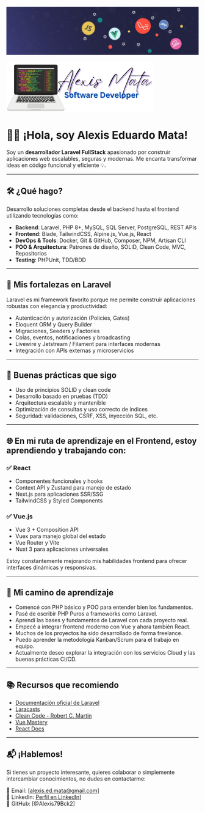![Fullstack BG](fullstack-bg-linkedin.jpeg) 

![Alexis Mata Logo](Alexis-Mata-Logo.png) 

# 👨‍💻 ¡Hola, soy **Alexis Eduardo Mata**!  
Soy un **desarrollador Laravel FullStack** apasionado por construir aplicaciones web escalables, seguras y modernas. Me encanta transformar ideas en código funcional y eficiente 💡.

---

## 🛠️ ¿Qué hago?

Desarrollo soluciones completas desde el backend hasta el frontend utilizando tecnologías como:

- **Backend**: Laravel, PHP 8+, MySQL, SQL Server, PostgreSQL, REST APIs
- **Frontend**: Blade, TailwindCSS, Alpine.js, Vue.js, React
- **DevOps & Tools**: Docker, Git & GitHub, Composer, NPM, Artisan CLI
- **POO & Arquitectura**: Patrones de diseño, SOLID, Clean Code, MVC, Repositorios
- **Testing**: PHPUnit, TDD/BDD

---

## 🧱 Mis fortalezas en Laravel

Laravel es mi framework favorito porque me permite construir aplicaciones robustas con elegancia y productividad:

- Autenticación y autorización (Policies, Gates)
- Eloquent ORM y Query Builder
- Migraciones, Seeders y Factories
- Colas, eventos, notificaciones y broadcasting
- Livewire y Jetstream / Filament para interfaces modernas
- Integración con APIs externas y microservicios

---

## 🧪 Buenas prácticas que sigo

- Uso de principios SOLID y clean code
- Desarrollo basado en pruebas (TDD)
- Arquitectura escalable y mantenible
- Optimización de consultas y uso correcto de índices
- Seguridad: validaciones, CSRF, XSS, inyección SQL, etc.

---

## 🌐 En mi ruta de aprendizaje en el Frontend, estoy aprendiendo y trabajando con:

### ✅ React
- Componentes funcionales y hooks
- Context API y Zustand para manejo de estado
- Next.js para aplicaciones SSR/SSG
- TailwindCSS y Styled Components

### ✅ Vue.js
- Vue 3 + Composition API
- Vuex para manejo global del estado
- Vue Router y Vite
- Nuxt 3 para aplicaciones universales

Estoy constantemente mejorando mis habilidades frontend para ofrecer interfaces dinámicas y responsivas.

---

## 🚀 Mi camino de aprendizaje

- Comencé con PHP básico y POO para entender bien los fundamentos.
- Pasé de escribir PHP Puros a frameworks como Laravel.
- Aprendí las bases y fundamentos de Laravel con cada proyecto real.
- Empecé a integrar frontend moderno con Vue y ahora también React.
- Muchos de los proyectos ha sido desarrollado de forma freelance.
- Puedo aprender la metodología Kanban/Scrum para el trabajo en equipo.
- Actualmente deseo explorar la integración con los servicios Cloud y las buenas prácticas CI/CD.

---

## 📚 Recursos que recomiendo

- [Documentación oficial de Laravel](https://laravel.com/docs )
- [Laracasts](https://laracasts.com/ )
- [Clean Code - Robert C. Martin](https://amzn.to/3xORWAP )
- [Vue Mastery](https://www.vuemastery.com/ )
- [React Docs](https://react.dev/ )

---

## 📬 ¡Hablemos!

Si tienes un proyecto interesante, quieres colaborar o simplemente intercambiar conocimientos, no dudes en contactarme:

📧 Email: [alexis.ed.mata@gmail.com]  
📱 LinkedIn: [Perfil en LinkedIn](https://www.linkedin.com/in/alexis-eduardo-mata/)]  
🐙 GitHub: [@Alexis79Bck2]

